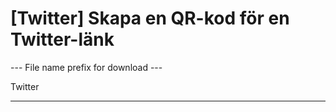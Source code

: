 <h1>[Twitter] Skapa en QR-kod för en Twitter-länk</h1>

--- File name prefix for download ---

Twitter

----------
